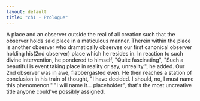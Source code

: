 ```yaml
---
layout: default
title: "ch1 - Prologue"
---
```


A place and an observer outside the real of all creation such that the observer holds said place in a maticulous manner. Therein within the place is another observer who dramatically observes our first canonical observer holding his(2nd observer) place which he resides in. In reaction to such divine intervention, he pondered to himself, "Quite fascinating", "Such a beautiful is event taking place in reality or say, unreality.", he added. Our 2nd observer was in awe, flabbergasted even. He then reaches a station of conclusion in his train of thought, "I have decided. I should, no, I must name this phenomenon." "I will name it... placeholder", that's the most uncreative title anyone could've possibly assigned.
